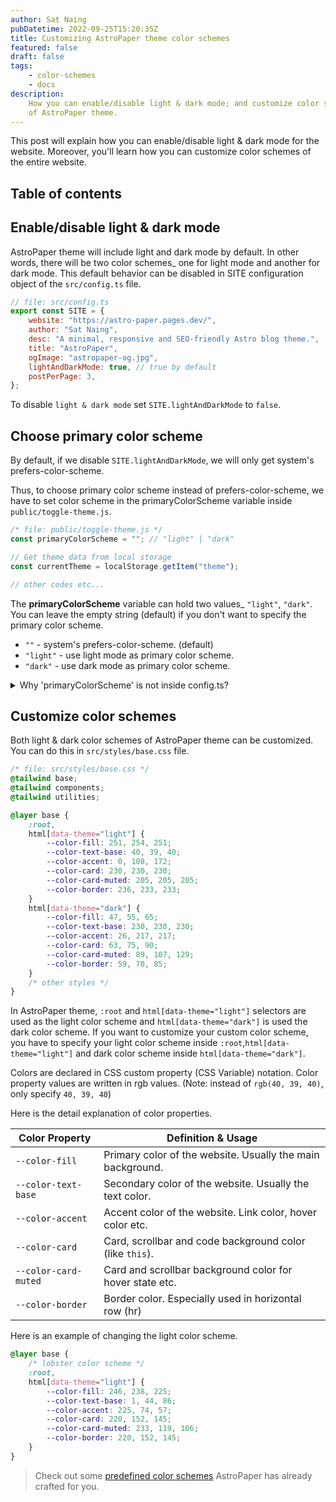 ```yaml
---
author: Sat Naing
pubDatetime: 2022-09-25T15:20:35Z
title: Customizing AstroPaper theme color schemes
featured: false
draft: false
tags:
    - color-schemes
    - docs
description:
    How you can enable/disable light & dark mode; and customize color schemes
    of AstroPaper theme.
---
```


This post will explain how you can enable/disable light & dark mode for the website. Moreover, you'll learn how you can customize color schemes of the entire website.

## Table of contents

## Enable/disable light & dark mode

AstroPaper theme will include light and dark mode by default. In other words, there will be two color schemes\_ one for light mode and another for dark mode. This default behavior can be disabled in SITE configuration object of the `src/config.ts` file.

```js
// file: src/config.ts
export const SITE = {
	website: "https://astro-paper.pages.dev/",
	author: "Sat Naing",
	desc: "A minimal, responsive and SEO-friendly Astro blog theme.",
	title: "AstroPaper",
	ogImage: "astropaper-og.jpg",
	lightAndDarkMode: true, // true by default
	postPerPage: 3,
};
```

To disable `light & dark mode` set `SITE.lightAndDarkMode` to `false`.

## Choose primary color scheme

By default, if we disable `SITE.lightAndDarkMode`, we will only get system's prefers-color-scheme.

Thus, to choose primary color scheme instead of prefers-color-scheme, we have to set color scheme in the primaryColorScheme variable inside `public/toggle-theme.js`.

```js
/* file: public/toggle-theme.js */
const primaryColorScheme = ""; // "light" | "dark"

// Get theme data from local storage
const currentTheme = localStorage.getItem("theme");

// other codes etc...
```

The **primaryColorScheme** variable can hold two values\_ `"light"`, `"dark"`. You can leave the empty string (default) if you don't want to specify the primary color scheme.

-   `""` - system's prefers-color-scheme. (default)
-   `"light"` - use light mode as primary color scheme.
-   `"dark"` - use dark mode as primary color scheme.

<details><summary>Why 'primaryColorScheme' is not inside config.ts?</summary>

> To avoid color flickering on page reload, we have to place the toggle-switch JavaScript codes as early as possible when the page loads. It solves the problem of flickering, but as a trade-off, we cannot use ESM imports anymore.

[Click here](https://docs.astro.build/en/reference/directives-reference/#isinline) to know more about Astro's `is:inline` script.

</details>

## Customize color schemes

Both light & dark color schemes of AstroPaper theme can be customized. You can do this in `src/styles/base.css` file.

```css
/* file: src/styles/base.css */
@tailwind base;
@tailwind components;
@tailwind utilities;

@layer base {
	:root,
	html[data-theme="light"] {
		--color-fill: 251, 254, 251;
		--color-text-base: 40, 39, 40;
		--color-accent: 0, 108, 172;
		--color-card: 230, 230, 230;
		--color-card-muted: 205, 205, 205;
		--color-border: 236, 233, 233;
	}
	html[data-theme="dark"] {
		--color-fill: 47, 55, 65;
		--color-text-base: 230, 230, 230;
		--color-accent: 26, 217, 217;
		--color-card: 63, 75, 90;
		--color-card-muted: 89, 107, 129;
		--color-border: 59, 70, 85;
	}
	/* other styles */
}
```

In AstroPaper theme, `:root` and `html[data-theme="light"]` selectors are used as the light color scheme and `html[data-theme="dark"]` is used the dark color scheme. If you want to customize your custom color scheme, you have to specify your light color scheme inside `:root`,`html[data-theme="light"]` and dark color scheme inside `html[data-theme="dark"]`.

Colors are declared in CSS custom property (CSS Variable) notation. Color property values are written in rgb values. (Note: instead of `rgb(40, 39, 40)`, only specify `40, 39, 40`)

Here is the detail explanation of color properties.

| Color Property       | Definition & Usage                                         |
| -------------------- | ---------------------------------------------------------- |
| `--color-fill`       | Primary color of the website. Usually the main background. |
| `--color-text-base`  | Secondary color of the website. Usually the text color.    |
| `--color-accent`     | Accent color of the website. Link color, hover color etc.  |
| `--color-card`       | Card, scrollbar and code background color (like `this`).   |
| `--color-card-muted` | Card and scrollbar background color for hover state etc.   |
| `--color-border`     | Border color. Especially used in horizontal row (hr)       |

Here is an example of changing the light color scheme.

```css
@layer base {
	/* lobster color scheme */
	:root,
	html[data-theme="light"] {
		--color-fill: 246, 238, 225;
		--color-text-base: 1, 44, 86;
		--color-accent: 225, 74, 57;
		--color-card: 220, 152, 145;
		--color-card-muted: 233, 119, 106;
		--color-border: 220, 152, 145;
	}
}
```

> Check out some [predefined color schemes](https://astro-paper.pages.dev/posts/predefined-color-schemes/) AstroPaper has already crafted for you.
